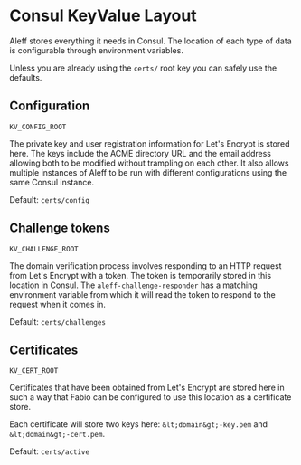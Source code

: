 # Consul KeyValue Layout

Aleff stores everything it needs in Consul. The location of each type of data is configurable through environment variables.

Unless you are already using the `certs/` root key you can safely use the defaults.

## Configuration

`KV_CONFIG_ROOT`

The private key and user registration information for Let's Encrypt is stored here. The keys include the ACME directory URL and the email address allowing both to be modified without trampling on each other. It also allows multiple instances of Aleff to be run with different configurations using the same Consul instance.

Default: `certs/config`

## Challenge tokens

`KV_CHALLENGE_ROOT`

The domain verification process involves responding to an HTTP request from Let's Encrypt with a token. The token is temporarily stored in this location in Consul. The `aleff-challenge-responder` has a matching environment variable from which it will read the token to respond to the request when it comes in.

Default: `certs/challenges`

## Certificates

`KV_CERT_ROOT`

Certificates that have been obtained from Let's Encrypt are stored here in such a way that Fabio can be configured to use this location as a certificate store.

Each certificate will store two keys here: `&lt;domain&gt;-key.pem` and `&lt;domain&gt;-cert.pem`.

Default: `certs/active`
